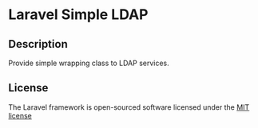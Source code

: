 # Laravel Simple LDAP #

## Description ##
Provide simple wrapping class to LDAP services.

## License ##
The Laravel framework is open-sourced software licensed under the [MIT license](http://opensource.org/licenses/MIT)
